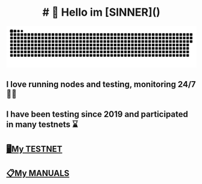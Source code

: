 <h1 align="center"># 👋 Hello im [SINNER]() </h1>
</p>

<p align="center">
<img width="600" src="https://github.com/AntNodes/assets/blob/main/github-snake.svg" alt="snake"/>
</p>

## I love running nodes and testing, monitoring 24/7 👨‍💻

## I have been testing since 2019 and participated in many testnets ⌛

## [🖥My TESTNET](https://github.com/AntNodes/MY-TESTNET)

## [📋My MANUALS]()

</p>
